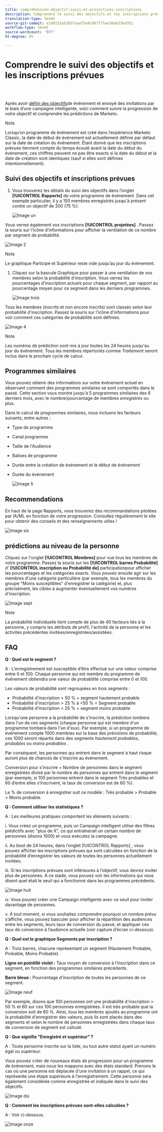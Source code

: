```yaml
---
title: compréhension-objectif-suivi-et-projections-inscriptions
description: Comprendre le suivi des objectifs et les inscriptions prévues
translation-type: tm+mt
source-git-commit: e149133a5383faaef5e9c9b7775ae36e633ed7b1
workflow-type: tm+mt
source-wordcount: '977'
ht-degree: 0%

---
```



# Comprendre le suivi des objectifs et les inscriptions prévues

<br> 

Après avoir [défini des objectifs](/help/sky/setting-event-goals.md)de événement et envoyé des invitations par le biais d’une campagne [](/help/sky/create-a-smart-campaign.md)intelligente, voici comment suivre la progression de votre objectif et comprendre les prédictions de Marketo.

>[!NOTE]
>
>Lorsqu’un programme de événement est créé dans l’expérience Marketo Classic, la date de début de événement est actuellement définie par défaut sur la date de création du événement. Étant donné que les inscriptions prévues tiennent compte du temps écoulé avant la date du début du événement, ces chiffres peuvent ne pas être exacts si la date du début et la date de création sont identiques (sauf si elles sont définies intentionnellement).

## Suivi des objectifs et inscriptions prévues

1. Vous trouverez les détails du suivi des objectifs dans l’onglet **[!UICONTROL Rapports]** de votre programme de événement. Dans cet exemple particulier, il y a 150 membres enregistrés jusqu&#39;à présent contre un objectif de 200 (75 %).

   ![Image un](/help/sky/assets/predictive-audiences/understanding-goal-tracking-and-projected-registrations/understanding-goal-tracking-and-projected-registrations-1.png)

Vous verrez également vos inscriptions **[!UICONTROL projetées]** . Passez la souris sur l’icône d’informations pour afficher la ventilation de ce nombre par segment de probabilité.

![Image 2](/help/sky/assets/predictive-audiences/understanding-goal-tracking-and-projected-registrations/understanding-goal-tracking-and-projected-registrations-2.png)

>[!NOTE]
>
>Le graphique Participé et Supérieur reste vide jusqu’au jour du événement.

1. Cliquez sur la bascule Graphique pour passer à une ventilation de vos membres selon la probabilité d&#39;inscription. Vous verrez les pourcentages d&#39;inscription actuels pour chaque segment, par rapport au pourcentage moyen pour ce segment dans les derniers programmes.

   ![Image trois](/help/sky/assets/predictive-audiences/understanding-goal-tracking-and-projected-registrations/understanding-goal-tracking-and-projected-registrations-3.png)

Tous les membres (inscrits et non encore inscrits) sont classés selon leur probabilité d&#39;inscription. Passez la souris sur l’icône d’informations pour voir comment ces catégories de probabilité sont définies.

![Image 4](/help/sky/assets/predictive-audiences/understanding-goal-tracking-and-projected-registrations/understanding-goal-tracking-and-projected-registrations-4.png)

>[!NOTE]
>
>Les numéros de prédiction sont mis à jour toutes les 24 heures jusqu&#39;au jour du événement. Tous les membres répertoriés comme _Traitement_ seront inclus dans le prochain cycle de calcul.

## Programmes similaires

Vous pouvez obtenir des informations sur votre événement actuel en observant comment des programmes similaires se sont comportés dans le passé. Cette section vous montre jusqu&#39;à 5 programmes similaires des 6 derniers mois, avec le nombre/pourcentage de membres _enregistrés_ ou plus.

Dans le calcul de programmes similaires, nous incluons les facteurs suivants, entre autres :

* Type de programme
* Canal programme
* Taille de l&#39;Audience
* Balises de programme
* Durée entre la création de événement et le début de événement
* Durée du événement

   ![Image 5](/help/sky/assets/predictive-audiences/understanding-goal-tracking-and-projected-registrations/understanding-goal-tracking-and-projected-registrations-5.png)

## Recommendations

En haut de la page Rapports, vous trouverez des recommandations pilotées par IA/ML en fonction de votre progression. Consultez régulièrement le site pour obtenir des conseils et des renseignements utiles !

![Image six](/help/sky/assets/predictive-audiences/understanding-goal-tracking-and-projected-registrations/understanding-goal-tracking-and-projected-registrations-6.png)

## prédictions au niveau de la personne

Cliquez sur l&#39;onglet **[!UICONTROL Membres]** pour vue tous les membres de votre programme. Passez la souris sur les **[!UICONTROL barres Probabilité]** d&#39; **[!UICONTROL inscription ou Probabilité de]** participationpour afficher les pourcentages et les catégories exacts. Vous pouvez ensuite agir sur les membres d&#39;une catégorie particulière (par exemple, tous les membres du groupe &quot;Moins susceptibles&quot; d&#39;enregistrer la catégorie) et, plus précisément, les cibles à augmenter éventuellement vos numéros d&#39;inscription.

![Image sept](/help/sky/assets/predictive-audiences/understanding-goal-tracking-and-projected-registrations/understanding-goal-tracking-and-projected-registrations-7.png)

>[!NOTE]
>
>La probabilité individuelle tient compte de plus de 40 facteurs liés à la personne, y compris les attributs de profil, l&#39;activité de la personne et les activités précédentes invitées/enregistrées/assistées.

## FAQ

**Q : Quel est le segment ?**

A : L’enregistrement est susceptible d’être effectué sur une valeur comprise entre 0 et 100. Chaque personne qui est membre du programme de événement obtiendra une valeur de probabilité comprise entre 0 et 100.

Les valeurs de probabilité sont regroupées en trois segments :

* Probabilité d&#39;inscription > 50 % = segment hautement probable
* Probabilité d&#39;inscription > 25 % à &lt;50 % = Segment probable
* Probabilité d&#39;inscription &lt; 25 % = segment moins probable

Lorsqu&#39;une personne a la probabilité de s&#39;inscrire, la prédiction tombera dans l&#39;un de ces segments (chaque personne qui est membre d&#39;un programme tombera dans l&#39;un d&#39;eux). Par exemple, si un programme de événement compte 1000 membres sur la base des prévisions de probabilité, ces 1000 seront répartis dans des segments _hautement probables_, _probables_ ou _moins probables_ .

Par conséquent, les personnes qui entrent dans le segment à haut risque auront plus de chances de s&#39;inscrire au événement.

Conversion pour s’inscrire = Nombre de personnes dans le segment enregistrées divisé par le nombre de personnes qui entrent dans le segment (par exemple, si 100 personnes entrent dans le segment Très probables et 60 d’entre elles s’inscrivent, le taux de conversion est de 60 %).

Le % de conversion à enregistrer suit ce modèle : Très probable > Probable > Moins probable.

**Q : Comment utiliser les statistiques ?**

A : Les meilleures pratiques comportent les éléments suivants :

i. Vous créez un programme, puis un Campaign intelligent utilise des filtres prédictifs avec &quot;plus de X&quot;, ce qui entraînerait un certain nombre de personnes (disons 1000) et vous exécutez la campagne.

ii. Au bout de 24 heures, dans l’onglet [!UICONTROL Rapports] , vous pouvez afficher les inscriptions prévues qui sont calculées en fonction de la probabilité d’enregistrer les valeurs de toutes les personnes actuellement invitées.

iii. Si les inscriptions prévues sont inférieures à l’objectif, vous devrez inviter plus de personnes. A ce stade, vous pouvez voir les informations qui vous disent quel était le seuil qui a fonctionné dans les programmes précédents.

![Image huit](/help/sky/assets/predictive-audiences/understanding-goal-tracking-and-projected-registrations/understanding-goal-tracking-and-projected-registrations-8.png)

iv. Vous pouvez créer une Campaign intelligente avec ce seuil pour inviter davantage de personnes.

v. À tout moment, si vous souhaitez comprendre pourquoi un nombre prévu s’affiche, vous pouvez basculer pour afficher la répartition des audiences entre les segments, leurs taux de conversion du passé, et appliquer ces taux de conversion à l’audience actuelle (voir capture d’écran ci-dessous).

**Q : Quel est le graphique Segments par inscription ?**

A : Trois barres, chacune représentant un segment (Hautement Probable, Probable, Moins Probable).

**Ligne en pointillé violet :** Taux moyen de conversion à l’inscription dans ce segment, en fonction des programmes similaires précédents.

**Barre bleue :** Pourcentage d&#39;inscription de toutes les personnes de ce segment.

![Image neuf](/help/sky/assets/predictive-audiences/understanding-goal-tracking-and-projected-registrations/understanding-goal-tracking-and-projected-registrations-9.png)

Par exemple, disons que 100 personnes ont une probabilité d&#39;inscription > 50 % et 60 sur ces 100 personnes enregistrées. Il est très probable que la conversion soit de 60 %. Ainsi, tous les membres ajoutés au programme ont la probabilité d&#39;enregistrer des valeurs, puis ils sont placés dans des segments et selon le nombre de personnes enregistrées dans chaque taux de conversion de segment est calculé.

**Q : Que signifie &quot;Enregistré et supérieur&quot; ?**

A : Toute personne inscrite sur la liste, ou tout autre statut ayant un numéro égal ou supérieur.

Vous pouvez créer de nouveaux états de progression pour un programme de événement, mais nous les mappons avec des états standard. Prenons le cas où une personne est déplacée d&#39;une invitation à un rappel, ce qui représente une étape supérieure à l&#39;enregistrement. Cette personne sera également considérée comme enregistrée et indiquée dans le suivi des objectifs.

![Image dix](/help/sky/assets/predictive-audiences/understanding-goal-tracking-and-projected-registrations/understanding-goal-tracking-and-projected-registrations-10.png)

**Q : Comment les inscriptions prévues sont-elles calculées ?**

A : Voir ci-dessous.

![Image onze](/help/sky/assets/predictive-audiences/understanding-goal-tracking-and-projected-registrations/understanding-goal-tracking-and-projected-registrations-11.png)
